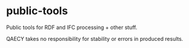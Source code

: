 # public-tools
Public tools for RDF and IFC processing + other stuff.

QAECY takes no responsibility for stability or errors in produced results.